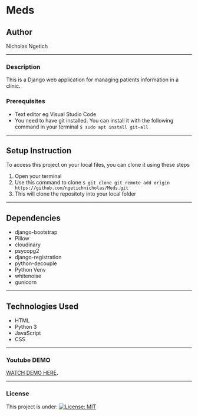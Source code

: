 # Meds
## Author
Nicholas Ngetich
*****
### Description
This is a Django web application for managing patients information in a clinic.
### Prerequisites
* Text editor eg Visual Studio Code
* You need to have git installed. You can install it with the following command in your terminal
`$ sudo apt install git-all`
*****
## Setup Instruction
To access this project on your local files, you can clone it using these steps
1. Open your terminal
1. Use this command to clone `$ git clone git remote add origin https://github.com/ngetichnicholas/Meds.git`
1. This will clone the repositoty into your local folder
*****
## Dependencies
* django-bootstrap
* Pillow
* cloudinary
* psycopg2
* django-registration
* python-decouple
* Python Venv
* whitenoise
* gunicorn
*****
## Technologies Used
* HTML
* Python 3
* JavaScript
* CSS
******
### Youtube DEMO
 [WATCH  DEMO HERE](https://youtu.be/SCUnc7i7-Yg).
*****
### License
This project is under:
[![License: MIT](https://img.shields.io/badge/License-MIT-yellow.svg)](/LICENSE)

